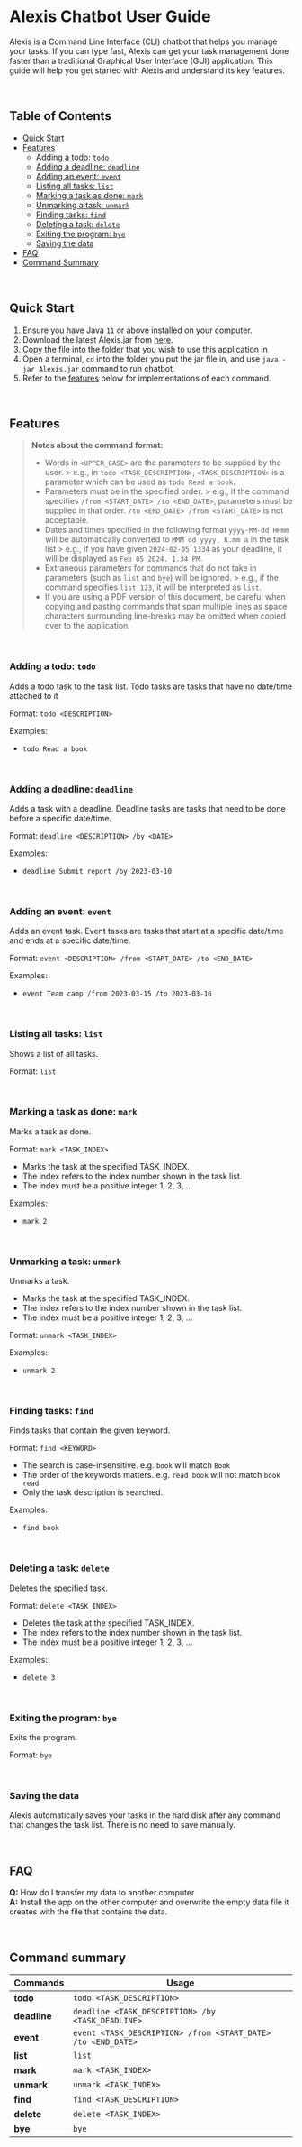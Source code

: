 # Alexis Chatbot User Guide

Alexis is a Command Line Interface (CLI) chatbot that helps you manage your tasks. If you can type fast, Alexis can get 
your task management done faster than a traditional Graphical User Interface (GUI) application. This guide will help 
you get started with Alexis and understand its key features.

&nbsp;

## Table of Contents

- [Quick Start](#quick-start)
- [Features](#features)
    - [Adding a todo: `todo`](#adding-a-todo-todo)
    - [Adding a deadline: `deadline`](#adding-a-deadline-deadline)
    - [Adding an event: `event`](#adding-an-event-event)
    - [Listing all tasks: `list`](#listing-all-tasks-list)
    - [Marking a task as done: `mark`](#marking-a-task-as-done-mark)
    - [Unmarking a task: `unmark`](#unmarking-a-task-unmark)
    - [Finding tasks: `find`](#finding-tasks-find)
    - [Deleting a task: `delete`](#deleting-a-task-delete)
    - [Exiting the program: `bye`](#exiting-the-program-bye)
    - [Saving the data](#saving-the-data)
- [FAQ](#faq)
- [Command Summary](#command-summary)

&nbsp;

## Quick Start

1. Ensure you have Java `11` or above installed on your computer.
2. Download the latest Alexis.jar from [here](https://github.com/imanamirshah/ip/releases/tag/A-Release).
3. Copy the file into the folder that you wish to use this application in
4. Open a terminal, `cd` into the folder you put the jar file in, and use `java -jar Alexis.jar` command to run chatbot.
5. Refer to the [features](#features) below for implementations of each command.

&nbsp;

## Features

> **Notes about the command format:**
>
> - Words in `<UPPER_CASE>` are the parameters to be supplied by the user.
    >   e.g., in `todo <TASK_DESCRIPTION>`, `<TASK_DESCRIPTION>` is a parameter which can be used as `todo Read a book`.
> - Parameters must be in the specified order.
    >   e.g., if the command specifies `/from <START_DATE> /to <END_DATE>`, parameters must be supplied in that order.
`/to <END_DATE> /from <START_DATE>` is not acceptable.
> - Dates and times specified in the following format `yyyy-MM-dd HHmm` will be automatically converted to 
`MMM dd yyyy, K.mm a` in the task list
    >   e.g., if you have given `2024-02-05 1334` as your deadline, it will be displayed as `Feb 05 2024. 1.34 PM`.
> - Extraneous parameters for commands that do not take in parameters (such as `list` and `bye`) will be ignored.
    >   e.g., if the command specifies `list 123`, it will be interpreted as `list`.
> - If you are using a PDF version of this document, be careful when copying and pasting commands that span multiple 
lines as space characters surrounding line-breaks may be omitted when copied over to the application.

&nbsp;

### Adding a todo: `todo`

Adds a todo task to the task list. Todo tasks are tasks that have no date/time attached to it

Format: `todo <DESCRIPTION>`

Examples:
- `todo Read a book`

&nbsp;

### Adding a deadline: `deadline`

Adds a task with a deadline. Deadline tasks are tasks that need to be done before a specific date/time.

Format: `deadline <DESCRIPTION> /by <DATE>`

Examples:
- `deadline Submit report /by 2023-03-10`

&nbsp;

### Adding an event: `event`

Adds an event task. Event tasks are tasks that start at a specific date/time and ends at a specific date/time.

Format: `event <DESCRIPTION> /from <START_DATE> /to <END_DATE>`

Examples:
- `event Team camp /from 2023-03-15 /to 2023-03-16`

&nbsp;

### Listing all tasks: `list`

Shows a list of all tasks.

Format: `list`

&nbsp;

### Marking a task as done: `mark`

Marks a task as done.

Format: `mark <TASK_INDEX>`

- Marks the task at the specified TASK_INDEX.
- The index refers to the index number shown in the task list.
- The index must be a positive integer 1, 2, 3, …

Examples:
- `mark 2`

&nbsp;

### Unmarking a task: `unmark`

Unmarks a task.

- Marks the task at the specified TASK_INDEX.
- The index refers to the index number shown in the task list.
- The index must be a positive integer 1, 2, 3, …

Format: `unmark <TASK_INDEX>`

Examples:
- `unmark 2`

&nbsp;

### Finding tasks: `find`

Finds tasks that contain the given keyword.

Format: `find <KEYWORD>`

- The search is case-insensitive. e.g. `book` will match `Book`
- The order of the keywords matters. e.g. `read book` will not match `book read`
- Only the task description is searched.

Examples:
- `find book`

&nbsp;

### Deleting a task: `delete`

Deletes the specified task.

Format: `delete <TASK_INDEX>`

- Deletes the task at the specified TASK_INDEX.
- The index refers to the index number shown in the task list.
- The index must be a positive integer 1, 2, 3, …

Examples:
- `delete 3`

&nbsp;

### Exiting the program: `bye`

Exits the program.

Format: `bye`

&nbsp;

### Saving the data

Alexis automatically saves your tasks in the hard disk after any command that changes the task list. There is no need 
to save manually.

&nbsp;

## FAQ

**Q:** How do I transfer my data to another computer  
**A:** Install the app on the other computer and overwrite the empty data file
it creates with the file that contains the data.

&nbsp;

## Command summary

| **Commands** | **Usage**                                                                                   |
|--------------|---------------------------------------------------------------------------------------------|
| **todo**     | `todo <TASK_DESCRIPTION>`                                                                   |
| **deadline** | `deadline <TASK_DESCRIPTION> /by <TASK_DEADLINE>`                                           |
| **event**    | `event <TASK_DESCRIPTION> /from <START_DATE> /to <END_DATE>`                                |
| **list**     | `list`                                                                                      |
| **mark**     | `mark <TASK_INDEX>`                                                                         |
| **unmark**   | `unmark <TASK_INDEX>`                                                                       |
| **find**     | `find <TASK_DESCRIPTION>`                                                                   |
| **delete**   | `delete <TASK_INDEX>`                                                                       |
| **bye**      | `bye`                                                                                       |
